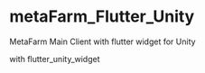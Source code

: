 # metaFarm_Flutter_Unity
MetaFarm Main Client with flutter widget for Unity 

with flutter_unity_widget
